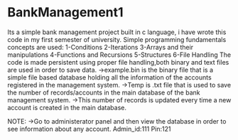 # BankManagement1
Its a simple bank management project built in c language, i have wrote this code in my first semester of university.
Simple programming fundamentals concepts are used:
1-Conditions
2-Iterations
3-Arrays and their manipulations
4-Functions and Recursions
5-Structures
6-File Handling
The code is made persistent using proper file handling,both binary and text files are used in order to save data.
->example.bin is the binary file that is a simple file based database holding all the information of the accounts registered in the management system.
->Temp is .txt file that is used to save the number of records/accounts in the main database of the bank management system.
->This number of records is updated every time a new account is created in the main database.

NOTE:
->Go to administerator panel and then view the database in order to see information about any account.
Admin_id:111
Pin:121
